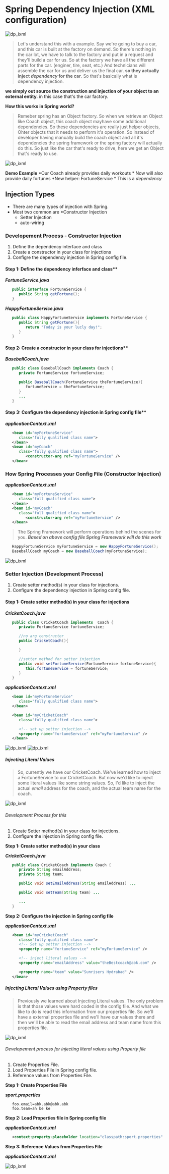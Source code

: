 # Spring Dependency Injection (XML configuration)

   ![dp_ixml](images/dpixml_01.jpg)

   > Let's understand this with a example.
   > Say we're going to buy a car, and this car is built at the factory on demand.
   > So there's nothing in the car lot, we have to talk to the factory and put in a request and they'll build a car for us.
   > So at the factory we have all the different parts for the car. (enginer, tire, seat, etc.)
   > And technicians will assemble the car for us and deliver us the final car.
   > **so they actually inject *dependency* for the car**.
   > So that's basically what is dependency injection.

   **we simply out source the construction and injection of your object to an external entity.**
     in this case that's the car factory.

   **How this works in Spring world?**
   > Remeber spring has an Object factory.
   > So when we retrieve an Object like Coach object, this coach object mayhave some additional dependencies.
   > So these dependencies are really just helper objects, Ohter objects that it needs to perform it's operation.
   > So instead of developer having manually build the coach object and all it's dependencies the spring framework or the spring factory will actually do this.
   > So just like the car that's ready to drive, here we get an Object that's ready to use.

   ![dp_ixml](images/dpixml_02.png)

   **Demo Example**
      *Our Coach already provides daily workouts
      * Now will also provide daily fortunes
         *New helper: FortuneService
         * This is a *dependency*

## Injection Types

* There are many types of injection with Spring.
* Most two common are
  *Constructor Injection
  * Setter Injection
  * auto-wiring

### Developement Process - Constructor Injection

   1. Define the dependency interface and class
   2. Create a constructor in your class for injections
   3. Configre the dependency injection in Spring config file.

#### Step 1: Define the dependency inferface and class**

   ***FortuneService.java***

   ```Java
      public interface FortuneService {
         public String getFortune();
      }
   ```

   ***HappyFortuneService.java***

   ```Java
      public class HappyFortuneService implements FortuneService {
         public String getFortune(){
            return "Today is your lucly day!";
         }
      }
   ```

#### Step 2: Create a constructor in your class for injections**

   ***BaseballCoach.java***

   ```Java
      public class BaseballCoach implements Coach {
         private FortuneService fortuneService;

         public BaseballCoach(FortuneService theFortuneService){
            fortuneService = theFortuneService;
         }
         ...
      }
   ```

#### Step 3: Configure the dependency injection in Spring config file**

   ***applicationContext.xml***

   ```Xml
      <bean id="myFortuneService"
         class="fully qualified class name">
      </bean>
      <bean id="myCoach"
         class="fully qualified class name">
            <constructor-arg ref="myFortuneService" />
      </bean>
   ```

### How Spring Processes your Config File (Constructor Injection)

   ***applicationContext.xml***

   ```Xml
      <bean id="myFortuneService"
         class="full qualified class name">
      </bean>
      <bean id="myCoach"
         class="full qualified class name">
            <constructor-arg ref="myFortuneService" />
      </bean>
   ```

   > The Spring Framework will perform operations behind the scenes for you.
   ***Based on above config file Spring Framework will do this work***

   ```Java
      HappyFortuneService myFortuneService = new HappyFortuneService();
      BaseballCoach myCoach = new BaseballCoach(myFortuneService);
   ```

   ![dp_ixml](images/dpixml_03.jpg)

### Setter Injection (Development Process)

   1. Create setter method(s) in your class for injections.
   2. Configure the dependency injection in Spring config file.

#### Step 1: Create setter method(s) in your class for injections

   ***CricketCoach.java***

   ```Java
      public class CricketCoach implements  Coach {
         private FortuneService fortuneService;

         //no arg constructor
         public CricketCoach(){

         }

         //setter method for setter injection
         public void setFortuneService(FortuneService fortuneService){
            this.fortuneService = fortuneService;
         }
      }
   ```

   ***applicationContext.xml***

   ```Xml
      <bean id="myFortuneService"
         class="fully qualified class name">
      </bean>

      <bean id="myCricketCoach"
         class="fully qualified class name">

         <!-- set up setter injection -->
         <property name="fortuneService" ref="myFortuneService" />
      </bean>
   ```

   ![dp_ixml](images/dpixml_04.jpg)
   ![dp_ixml](images/dpixml_05.jpg)

##### **Injecting Literal Values**

   > So, currently we have our CricketCoach.
   > We've learned how to inject a FortuneService to our CricketCoach.
   > But now we'd like to inject some literal values like some string values.
   > So, I'd like to inject the actual *email* address for the coach, and the actual team name for the coach.

   ![dp_ixml](images/dpixml_06.jpg)

###### Development Process for this

   1. Create Setter method(s) in your class for injections.
   2. Configure the injection in Spring config file.

   **Step 1: Create setter method(s) in your class**
   
   ***CricketCoach.java***

   ```Java
      public class CricketCoach implements Coach {
         private String emailAddress;
         private String team;

         public void setEmailAddress(String emailAddress) ...

         public void setTeam(String team) ...

         ...
      }
   ```

   **Step 2: Configure the injection in Spring config file**

   ***applicationContext.xml***

   ```Xml
      <bean id="myCricketCoach"
         class="fully qualified class name">
         <!-- Set up setter injection -->
         <property name="fortuneService" ref="myFortuneService" />

         <!-- inject literal values -->
         <property name="emailAddress" value="theBestcoach@abk.com" />

         <property name="team" value="Sunrisers Hydrabad" />
      </bean>
   ```

##### Injecting Literal Values using Property files

   > Previously we learned about Injecting Literal values.
   > The only problem is that those values were hard coded in the config file.
   > And what we like to do is read this information from our properties file.
   > So we'll have a external properties file and we'll have our values there and then we'll be able to read the email address and team name from this properties file.

   ![dp_ixml](images/dpixml_07.jpg)

###### Developement process for injecting literal values using Property file

   1. Create Properties File.
   2. Load Properties File in Spring config file.
   3. Reference values from Properties File.

   **Step 1: Create Properties File**

   ***sport.properties***

   ```Properties
      foo.email=abk.abk@abk.abk
      foo.team=ah be ke
   ```

   **Step 2: Load Properties file in Spring config file**

   ***applicationContext.xml***

   ```Xml
      <context:property-placeholder location="classpath:sport.properties" />
   ```

   **Step 3: Reference Values from Properties File**

   ***applicationContext.xml***

   ![dp_ixml](images/dpixml_08.jpg)
